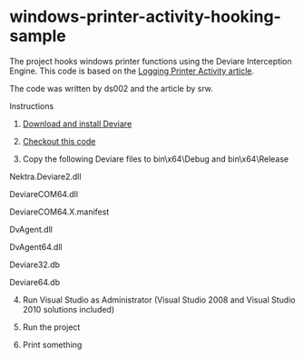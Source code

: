 windows-printer-activity-hooking-sample
=======================================

The project hooks windows printer functions using the Deviare Interception Engine.
This code is based on the [Logging Printer Activity article](http://blog.nektra.com/main/2012/05/18/logging-printer-activity/).

The code was written by ds002 and the article by srw.

Instructions

1. [Download and install Deviare](http://www.nektra.com/products/deviare-api-hook-windows/download)

2. [Checkout this code](https://github.com/srw/windows-printer-activity-hooking-sample)

3. Copy the following Deviare files to bin\x64\Debug and bin\x64\Release

Nektra.Deviare2.dll

DeviareCOM64.dll

DeviareCOM64.X.manifest

DvAgent.dll

DvAgent64.dll

Deviare32.db

Deviare64.db

4. Run Visual Studio as Administrator (Visual Studio 2008 and Visual Studio 2010 solutions included)

5. Run the project

6. Print something


